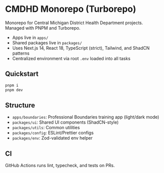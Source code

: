 # CMDHD Monorepo (Turborepo)

Monorepo for Central Michigan District Health Department projects. Managed with PNPM and Turborepo.

- Apps live in `apps/`
- Shared packages live in `packages/`
- Uses Next.js 14, React 18, TypeScript (strict), Tailwind, and ShadCN patterns
- Centralized environment via root `.env` loaded into all tasks

## Quickstart

```bash
pnpm i
pnpm dev
```

## Structure

- `apps/boundaries`: Professional Boundaries training app (light/dark mode)
- `packages/ui`: Shared UI components (ShadCN-style)
- `packages/utils`: Common utilities
- `packages/config`: ESLint/Prettier configs
- `packages/env`: Zod-validated env helper

## CI
GitHub Actions runs lint, typecheck, and tests on PRs.
